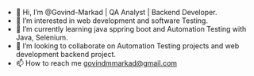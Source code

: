 - 👋 Hi, I’m @Govind-Markad | QA Analyst | Backend Developer.
- 👀 I’m interested in web development and software Testing.
- 🌱 I’m currently learning java sppring boot and Automation Testing with Java, Selenium.
- 💞️ I’m looking to collaborate on Automation Testing projects and web development backend project.
- 📫 How to reach me govindmmarkad@gmail.com

<!---
Govind-Markad/Govind-Markad is a ✨ special ✨ repository because its `README.md` (this file) appears on your GitHub profile.
You can click the Preview link to take a look at your changes.
--->
